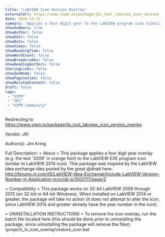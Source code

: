 ```yaml
---
title: "LabVIEW Icon Version Overlay"
externalUrl: https://www.vipm.io/package/jki_tool_labview_icon_version_overlay
date: 2014-12-12
summary: "Applies a four digit year to the LabVIEW program icon (similar to LabVIEW 2014)"
showSummary: true
showAuthor: false
showEdit: false
showData: false
showViews: false
showReadingTime: false
showWordCount: false
showBreadcrumbs: false
showHeadingAnchors: false
sharingLinks: false
showZenMode: false
showPagination: false
showRelatedContent: false
draft: false
tags:
 - "VIPM"
 - "JKI"
 - "VIPM Community"
---
```


Redirecting to https://www.vipm.io/package/jki_tool_labview_icon_version_overlay

Vendor: JKI

Author(s): Jim Kring
 
Full Description:
= About =
This package applies a four digit year overlay (e.g. the text '2009' in orange font) to the LabVIEW EXE program icon (similar to LabVIEW 2014 icon). This package  was inspired by the LabVIEW idea exchange idea posted by the great @dnatt here:
http://forums.ni.com/t5/LabVIEW-Idea-Exchange/Include-LabVIEW-Version-Number-in-Application-Icon/idi-p/1002117/page/2

= Compatibility =
This package works on 32-bit LabVIEW 2009 through 2013 (on 32-bit or 64-bit Windows). When installed on LabVIEW 2014 or greater, the package will take no action (it does not attempt to alter the icon, since LabVIEW 2014 and greater already have the year number in the icon).

= UNINSTALLATION INSTRUCTIONS = 
To remove the icon overlay, run the batch file located here (this should be done *prior* to uninstalling the package, since uninstalling the package will remove the files):
<LabVIEW>\\project\\_lv_icon_overlay\\restore_icon.bat